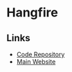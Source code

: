 # Hangfire

## Links

- [Code Repository](https://github.com/HangfireIO/Hangfire)
- [Main Website](https://hangfire.io)
